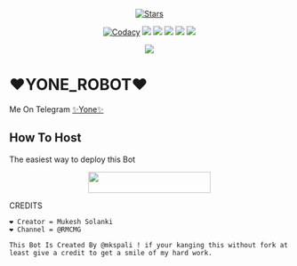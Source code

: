 <p align="center">
    <a href="https://github.com/RMCMG/YONE_ROBOT/stargazers"><img src="https://img.shields.io/github/stars/RMCMG/YONE_ROBOT?label=Stars&style=flat-square&logo=github&color=F10070" alt="Stars" /></a>
</p>
<p align="center">
    <a href="https://app.codacy.com/manual/RMCMG/YONE_ROBOT/dashboard"> <img src="https://img.shields.io/codacy/grade/4d58f2a402b54aed8a7d95f7add45a81?color=brightgreen&logo=codacy&logoColor=green&style=for-the-badge" alt="Codacy" /></a>
    <a href="https://github.com/RMCMG/YONE_ROBOT"> <img src="https://img.shields.io/github/repo-size/RMCMG/YONE_ROBOT?color=orange&logo=github&logoColor=green&style=for-the-badge" /></a>
    <a href="https://github.com/RMCMG/YONE_ROBOT/commits/mukesh"> <img src="https://img.shields.io/github/last-commit/RMCMG/YONE_ROBOT?color=blue&logo=github&logoColor=green&style=for-the-badge" /></a>
    <a href="https://github.com/RMCMG/YONE_ROBOT/issues"> <img src="https://img.shields.io/github/issues/RMCMG/YONE_ROBOT?color=blueviolet&logo=github&logoColor=green&style=for-the-badge" /></a>
    <a href="https://github.com/RMCMG/YONE_ROBOT/network/members"> <img src="https://img.shields.io/github/forks/RMCMG/YONE_ROBOT?color=red&logo=github&logoColor=green&style=for-the-badge" /></a>  
    <a href="https://pypi.org/project/Telethon/"> <img src="https://img.shields.io/pypi/v/telethon?color=yellow&label=telethon&logo=python&logoColor=green&style=for-the-badge" /></a>
</p>

<p align="center">
  <img src="https://telegra.ph/file/2832417c46e5e242ab548.jpg">
</p>

# ❤️YONE_ROBOT❤️
Me On Telegram [✨Yone✨](https://t.me/YoneRobot)

## How To Host
The easiest way to deploy this Bot
<p align="center"><a href="https://heroku.com/deploy?template=https://github.com/RMCMG/YONE_ROBOT"> <img src="https://img.shields.io/badge/Deploy%20To%20Heroku-black?style=for-the-badge&logo=heroku" width="220" height="38.45"/></a></p>
 
CREDITS
```
❤️ Creator = Mukesh Solanki
❤️ Channel = @RMCMG

This Bot Is Created By @mkspali ! if your kanging this without fork at least give a credit to get a smile of my hard work.




```
